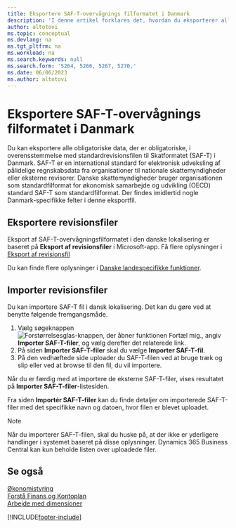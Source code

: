 ```yaml
---
title: Eksportere SAF-T-overvågnings filformatet i Danmark
description: 'I denne artikel forklares det, hvordan du eksporterer alle nødvendige data ifølge formatet SAF-T i Danmark.'
author: altotovi
ms.topic: conceptual
ms.devlang: na
ms.tgt_pltfrm: na
ms.workload: na
ms.search.keywords: null
ms.search.form: '5264, 5266, 5267, 5270,'
ms.date: 06/06/2023
ms.author: altotovi
---
```


# <a name="export-the-saf-t-audit-file-format-in-denmark"></a>Eksportere SAF-T-overvågnings filformatet i Danmark

Du kan eksportere alle obligatoriske data, der er obligatoriske, i overensstemmelse med standardrevisionsfilen til Skatformatet (SAF-T) i Danmark. SAF-T er en international standard for elektronisk udveksling af pålidelige regnskabsdata fra organisationer til nationale skattemyndigheder eller eksterne revisorer. Danske skattemyndigheder bruger organisationen som standardfilformat for økonomisk samarbejde og udvikling (OECD) standard SAF-T som standardfilformat. Der findes imidlertid nogle Danmark-specifikke felter i denne eksportfil.  

## <a name="exporting-audit-files"></a>Eksportere revisionsfiler

Eksport af SAF-T-overvågningsfilformatet i den danske lokalisering er baseret på **Eksport af revisionsfiler** i Microsoft-app. Få flere oplysninger i [Eksport af revisionsfil](../../finance-how-to-export-audit-files.md)  

Du kan finde flere oplysninger i [Danske landespecifikke funktioner](denmark-local-functionality.md).

## <a name="import-audit-files"></a>Importer revisionsfiler

Du kan importere SAF-T fil i dansk lokalisering. Det kan du gøre ved at benytte følgende fremgangsmåde. 

1. Vælg søgeknappen ![Forstørrelsesglas-knappen, der åbner funktionen Fortæl mig.](../../media/ui-search/search_small.png "Fortæl mig, hvad du vil foretage dig"), angiv **Importer SAF-T-filer**, og vælg derefter det relaterede link. 
2. På siden **Importer SAF-T-filer** skal du vælge **Importer SAF-T-fil**.   
3. På den vedhæftede side uploader du SAF-T-filen ved at bruge træk og slip eller ved at browse til den fil, du vil importere.  

Når du er færdig med at importere de eksterne SAF-T-filer, vises resultatet på **Importer SAF-T-filer**-listesiden. 

Fra siden **Importér SAF-T-filer** kan du finde detaljer om importerede SAF-T-filer med det specifikke navn og datoen, hvor filen er blevet uploadet. 

> [!NOTE]
> Når du importerer SAF-T-filen, skal du huske på, at der ikke er yderligere handlinger i systemet baseret på disse oplysninger. Dynamics 365 Business Central kan kun beholde listen over uploadede filer. 

## <a name="see-also"></a>Se også
[Økonomistyring](../../finance.md)  
[Forstå Finans og Kontoplan](../../finance-general-ledger.md)  
[Arbejde med dimensioner](../../finance-dimensions.md)  


[!INCLUDE[footer-include](../../includes/footer-banner.md)]
